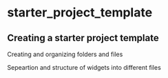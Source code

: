 # starter_project_template

## Creating  a starter project template

Creating and organizing folders  and files

Sepeartion and structure of widgets into different files

